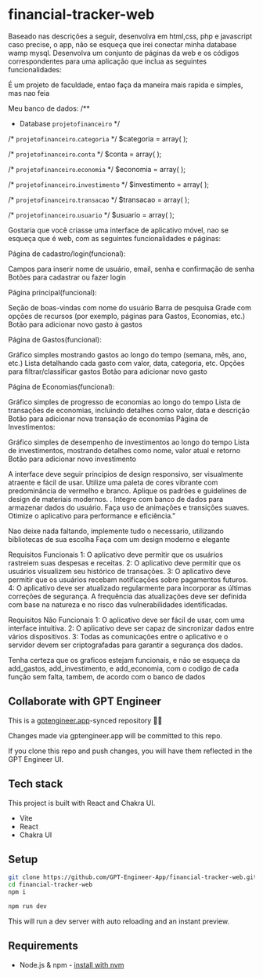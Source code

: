 # financial-tracker-web

Baseado nas descrições a seguir, desenvolva em html,css, php e javascript caso precise, o app, não se esqueça que irei conectar minha database wamp mysql.
Desenvolva um conjunto de páginas da web e os códigos correspondentes para uma aplicação que inclua as seguintes funcionalidades:

É um projeto de faculdade, entao faça da maneira mais rapida e simples, mas nao feia

Meu banco de dados:
/**
 * Database `projetofinanceiro`
 */

/* `projetofinanceiro`.`categoria` */
$categoria = array(
);

/* `projetofinanceiro`.`conta` */
$conta = array(
);

/* `projetofinanceiro`.`economia` */
$economia = array(
);

/* `projetofinanceiro`.`investimento` */
$investimento = array(
);

/* `projetofinanceiro`.`transacao` */
$transacao = array(
);

/* `projetofinanceiro`.`usuario` */
$usuario = array(
);



Gostaria que você criasse uma interface de aplicativo móvel, nao se esqueça que é web, com as seguintes funcionalidades e páginas:

Página de cadastro/login(funcional):

Campos para inserir nome de usuário, email, senha e confirmação de senha
Botões para cadastrar ou fazer login

Página principal(funcional):

Seção de boas-vindas com nome do usuário
Barra de pesquisa
Grade com opções de recursos (por exemplo, páginas para Gastos, Economias, etc.)
Botão para adicionar novo gasto à gastos

Página de Gastos(funcional):

Gráfico simples mostrando gastos ao longo do tempo (semana, mês, ano, etc.)
Lista detalhando cada gasto com valor, data, categoria, etc.
Opções para filtrar/classificar gastos
Botão para adicionar novo gasto

Página de Economias(funcional):

Gráfico simples de progresso de economias ao longo do tempo
Lista de transações de economias, incluindo detalhes como valor, data e descrição
Botão para adicionar nova transação de economias
Página de Investimentos:

Gráfico simples de desempenho de investimentos ao longo do tempo
Lista de investimentos, mostrando detalhes como nome, valor atual e retorno
Botão para adicionar novo investimento

A interface deve seguir princípios de design responsivo, ser visualmente atraente e fácil de usar. Utilize uma paleta de cores vibrante com predominância de vermelho e branco. Aplique os padrões e guidelines de design de materiais modernos.
. Integre com banco de dados para armazenar dados do usuário. Faça uso de animações e transições suaves. Otimize o aplicativo para performance e eficiência."

Nao deixe nada faltando, implemente tudo o necessario, utilizando bibliotecas de sua escolha
Faça com um design moderno e elegante


Requisitos Funcionais
1: O aplicativo deve permitir que os usuários rastreiem suas despesas e receitas. 
2: O aplicativo deve permitir que os usuários visualizem seu histórico de transações. 
3: O aplicativo deve permitir que os usuários recebam notificações sobre pagamentos futuros. 
4: O aplicativo deve ser atualizado regularmente para incorporar as últimas correções de segurança. A frequência das atualizações deve ser definida com base na natureza e no risco das vulnerabilidades identificadas.

Requisitos Não Funcionais
1: O aplicativo deve ser fácil de usar, com uma interface intuitiva. 
2: O aplicativo deve ser capaz de sincronizar dados entre vários dispositivos. 
3: Todas as comunicações entre o aplicativo e o servidor devem ser criptografadas para garantir a segurança dos dados.

Tenha certeza que os graficos estejam funcionais, e não se esqueça da add_gastos, add_investimento, e add_economia, com o codigo de cada função sem falta, tambem, de acordo com o banco de dados

## Collaborate with GPT Engineer

This is a [gptengineer.app](https://gptengineer.app)-synced repository 🌟🤖

Changes made via gptengineer.app will be committed to this repo.

If you clone this repo and push changes, you will have them reflected in the GPT Engineer UI.

## Tech stack

This project is built with React and Chakra UI.

- Vite
- React
- Chakra UI

## Setup

```sh
git clone https://github.com/GPT-Engineer-App/financial-tracker-web.git
cd financial-tracker-web
npm i
```

```sh
npm run dev
```

This will run a dev server with auto reloading and an instant preview.

## Requirements

- Node.js & npm - [install with nvm](https://github.com/nvm-sh/nvm#installing-and-updating)
